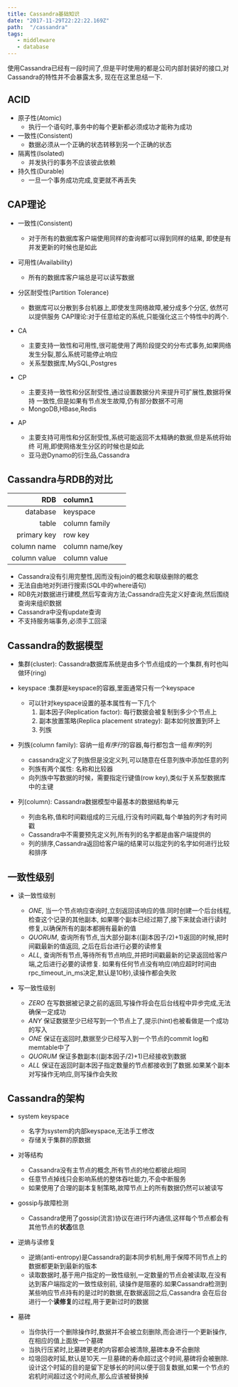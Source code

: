 ```yaml
---
title: Cassandra基础知识
date: "2017-11-29T22:22:22.169Z"
path:  "/cassandra"
tags:
   - middleware
   - database
---
```


使用Cassandra已经有一段时间了,但是平时使用的都是公司内部封装好的接口,对Cassandra的特性并不会暴露太多,
现在在这里总结一下.

## ACID
- 原子性(Atomic)
   - 执行一个语句时,事务中的每个更新都必须成功才能称为成功
- 一致性(Consistent)
   - 数据必须从一个正确的状态转移到另一个正确的状态
- 隔离性(Isolated)
   - 并发执行的事务不应该彼此依赖
- 持久性(Durable)
   - 一旦一个事务成功完成,变更就不再丢失
   
   
## CAP理论

- 一致性(Consistent)
   - 对于所有的数据库客户端使用同样的查询都可以得到同样的结果,
     即使是有并发更新的时候也是如此
- 可用性(Availability)
   - 所有的数据库客户端总是可以读写数据
- 分区耐受性(Partition Tolerance)
   - 数据库可以分散到多台机器上,即使发生网络故障,被分成多个分区,
     依然可以提供服务
CAP理论:对于任意给定的系统,只能强化这三个特性中的两个.

- CA
   - 主要支持一致性和可用性,很可能使用了两阶段提交的分布式事务,如果网络
     发生分裂,那么系统可能停止响应
   - 关系型数据库,MySQL,Postgres
- CP
   - 主要支持一致性和分区耐受性,通过设置数据分片来提升可扩展性,数据将保持
     一致性,但是如果有节点发生故障,仍有部分数据不可用
   - MongoDB,HBase,Redis
- AP
   - 主要支持可用性和分区耐受性,系统可能返回不太精确的数据,但是系统将始终
     可用,即使网络发生分区的时候也是如此
   - 亚马逊Dynamo的衍生品,Cassandra
   


## Cassandra与RDB的对比

| RDB    | column1 |
|-------:|:-------|
| database     | keyspace |
| table        | column family |
| primary key  | row key|
| column name  | column name/key |
| column value | column value |

- Cassandra没有引用完整性,因而没有join的概念和联级删除的概念
- 无法自由地对列进行搜索(SQL中的where语句)
- RDB先对数据进行建模,然后写查询方法;Cassandra应先定义好查询,然后围绕查询来组织数据
- Cassandra中没有update查询
- 不支持服务端事务,必须手工回滚


## Cassandra的数据模型

- 集群(cluster): Cassandra数据库系统是由多个节点组成的一个集群,有时也叫做环(ring)
- keyspace :集群是keyspace的容器,里面通常只有一个keyspace
   - 可以针对keyspace设置的基本属性有一下几个
     1. 副本因子(Replication factor): 每行数据会被复制到多少个节点上
     2. 副本放置策略(Replica placement strategy): 副本如何放置到环上
     3. 列族 
- 列族(column family): 容纳一组*有序行*的容器,每行都包含一组*有序*的列
   - cassandra定义了列族但是没定义列,可以随意在任意列族中添加任意的列
   - 列族有两个属性: 名称和比较器
   - 向列族中写数据的时候，需要指定行键值(row key),类似于关系型数据库中的主键
   
- 列(column): Cassandra数据模型中最基本的数据结构单元
   - 列由名称,值和时间戳组成的三元组,行没有时间戳,每个单独的列才有时间戳
   - Cassandra中不需要预先定义列,所有列的名字都是由客户端提供的
   - 列的排序,Cassandra返回给客户端的结果可以指定列的名字如何进行比较和排序

## 一致性级别

- 读一致性级别
  - *ONE*, 当一个节点响应查询时,立刻返回该响应的值.同时创建一个后台线程,检查这个记录的其他副本,
    如果哪个副本已经过期了,接下来就会进行读时修复,以确保所有的副本都拥有最新的值
  - *QUORUM*, 查询所有节点,当大部分副本((副本因子/2)+1)返回的时候,把时间戳最新的值返回,
    之后在后台进行必要的读修复
  - *ALL*, 查询所有节点,等待所有节点响应,并把时间戳最新的记录返回给客户端,之后进行必要的读修复.
    如果有任何节点没有响应(响应超时时间由rpc_timeout_in_ms决定,默认是10秒),读操作都会失败

- 写一致性级别
  - *ZERO* 在写数据被记录之前的返回,写操作将会在后台线程中异步完成,无法确保一定成功
  - *ANY* 保证数据至少已经写到一个节点上了,提示(hint)也被看做是一个成功的写入
  - *ONE* 保证在返回时,数据至少已经写入到一个节点的commit log和memtable中了
  - *QUORUM* 保证多数副本((副本因子/2)+1)已经接收到数据
  - *ALL* 保证在返回时副本因子指定数量的节点都接收到了数据.如果某个副本对写操作无响应,则写操作会失败

## Cassandra的架构
- system keyspace
  - 名字为system的内部keyspace,无法手工修改
  - 存储关于集群的原数据
   
- 对等结构
  - Cassandra没有主节点的概念,所有节点的地位都彼此相同
  - 任意节点掉线只会影响系统的整体吞吐能力,不会中断服务
  - 如果使用了合理的副本复制策略,故障节点上的所有数据仍然可以被读写

- gossip与故障检测
  - Cassandra使用了gossip(流言)协议在进行环内通信,这样每个节点都会有其他节点的**状态**信息

- 逆熵与读修复
  - 逆熵(anti-entropy)是Cassandra的副本同步机制,用于保障不同节点上的数据都更新到最新的版本
  - 读取数据时,基于用户指定的一致性级别,一定数量的节点会被读取,在没有达到客户端指定的一致性级别前,
    读操作是阻塞的.如果Cassandra检测到某些响应节点持有的是过时的数据,在数据返回之后,Cassandra
    会在后台进行一个**读修复**的过程,用于更新过时的数据

- 墓碑
  - 当你执行一个删除操作时,数据并不会被立刻删除,而会进行一个更新操作,在相应的值上面放一个墓碑
  - 当执行压紧时,比墓碑更老的内容都会被清除,墓碑本身不会删除
  - 垃圾回收时延,默认是10天.一旦墓碑的寿命超过这个时间,墓碑将会被删除.
    设计这个时延的目的是留下足够长的时间以便于回复数据,如果一个节点的宕机时间超过这个时间点,那么应该被替换掉